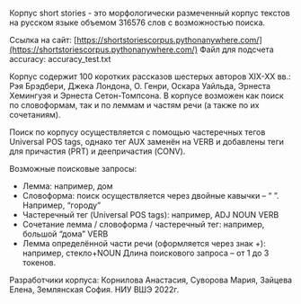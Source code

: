 Корпус short stories - это морфологически размеченный корпус текстов на русском языке объемом 316576 слов с возможностью поиска.

Ссылка на сайт: [https://shortstoriescorpus.pythonanywhere.com/](https://shortstoriescorpus.pythonanywhere.com/)
Файл для подсчета accuracy: accuracy_test.txt

Корпус содержит 100 коротких рассказов шестерых авторов XIX-XX вв.: Рэя Брэдбери, Джека Лондона, О. Генри, Оскара Уайльда, Эрнеста Хемингуэя и Эрнеста Сетон-Томпсона.
В корпусе возможен как поиск по словоформам, так и по леммам и частям речи (а также по их сочетаниям). 

Поиск по корпусу осуществляется с помощью частеречных тегов Universal POS tags, однако тег AUX заменён на VERB и добавлены теги для причастия (PRT) и деепричастия (CONV). 

Возможные поисковые запросы:
- Лемма: например, дом
- Словоформа: поиск осуществляется через двойные кавычки – “ ”. Например, “городу”
- Частеречный тег (Universal POS tags): например, ADJ NOUN VERB
- Сочетание лемма / словоформа / частеречный тег: например, большой “дома” VERB
- Лемма определённой части речи (оформляется через знак +): например, стекло+NOUN
Длина поискового запроса – от 1 до 3 токенов.

Разработчики корпуса: Корнилова Анастасия, Суворова Мария, Зайцева Елена, Землянская София. 
НИУ ВШЭ 2022г.
